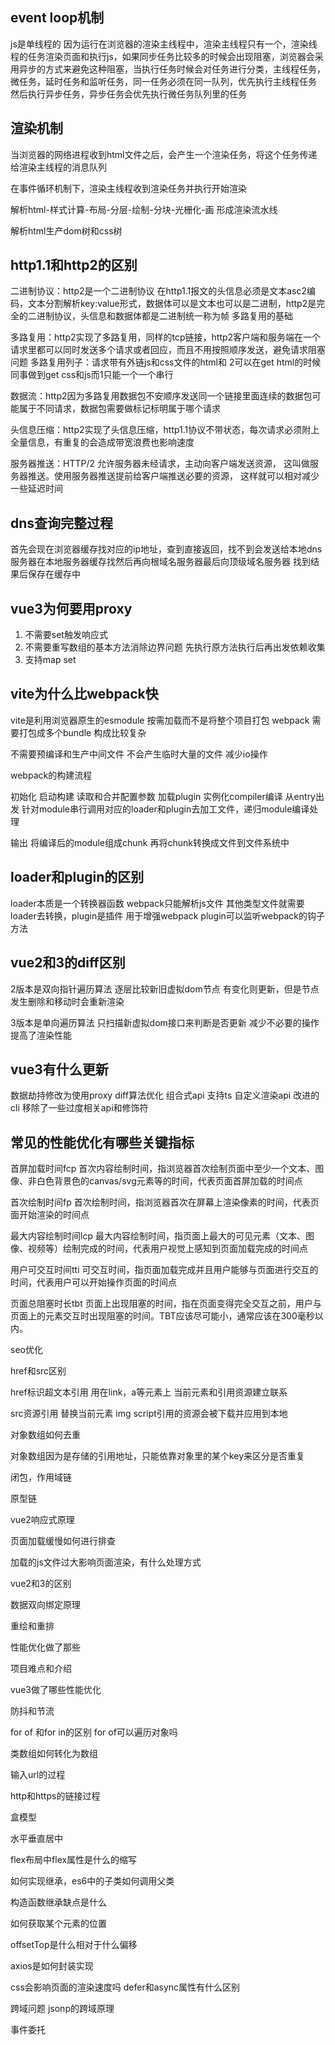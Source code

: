 ## event loop机制

js是单线程的 因为运行在浏览器的渲染主线程中，渲染主线程只有一个，渲染线程的任务渲染页面和执行js，如果同步任务比较多的时候会出现阻塞，浏览器会采用异步的方式来避免这种阻塞，当执行任务时候会对任务进行分类，主线程任务，微任务，延时任务和监听任务，同一任务必须在同一队列，优先执行主线程任务 然后执行异步任务，异步任务会优先执行微任务队列里的任务

## 渲染机制

当浏览器的网络进程收到html文件之后，会产生一个渲染任务，将这个任务传递给渲染主线程的消息队列

在事件循环机制下，渲染主线程收到渲染任务并执行开始渲染

解析html-样式计算-布局-分层-绘制-分块-光栅化-画 形成渲染流水线

解析html生产dom树和css树

## http1.1和http2的区别

二进制协议：http2是一个二进制协议 在http1.1报文的头信息必须是文本asc2编码，文本分割解析key:value形式，数据体可以是文本也可以是二进制，http2是完全的二进制协议，头信息和数据体都是二进制统一称为帧 多路复用的基础

多路复用：http2实现了多路复用，同样的tcp链接，http2客户端和服务端在一个请求里都可以同时发送多个请求或者回应，而且不用按照顺序发送，避免请求阻塞问题 多路复用列子：请求带有外链js和css文件的html和 2可以在get html的时候同事做到get css和js而1只能一个一个串行

数据流：http2因为多路复用数据包不安顺序发送同一个链接里面连续的数据包可能属于不同请求，数据包需要做标记标明属于哪个请求

头信息压缩：http2实现了头信息压缩，http1.1协议不带状态，每次请求必须附上全量信息，有重复的会造成带宽浪费也影响速度

服务器推送：HTTP/2 允许服务器未经请求，主动向客户端发送资源， 这叫做服务器推送。使用服务器推送提前给客户端推送必要的资源， 这样就可以相对减少一些延迟时间

## dns查询完整过程

首先会现在浏览器缓存找对应的ip地址，查到直接返回，找不到会发送给本地dns服务器在本地服务器缓存找然后再向根域名服务器最后向顶级域名服务器 找到结果后保存在缓存中

## vue3为何要用proxy

1. 不需要set触发响应式
2. 不需要重写数组的基本方法消除边界问题 先执行原方法执行后再出发依赖收集
3. 支持map set

## vite为什么比webpack快

vite是利用浏览器原生的esmodule 按需加载而不是将整个项目打包 webpack 需要打包成多个bundle 构成比较复杂

不需要预编译和生产中间文件 不会产生临时大量的文件 减少io操作

webpack的构建流程

初始化 启动构建 读取和合并配置参数 加载plugin 实例化compiler编译 从entry出发 针对module串行调用对应的loader和plugin去加工文件，递归module编译处理

输出 将编译后的module组成chunk 再将chunk转换成文件到文件系统中

## loader和plugin的区别

loader本质是一个转换器函数 webpack只能解析js文件 其他类型文件就需要loader去转换，plugin是插件 用于增强webpack plugin可以监听webpack的钩子方法

## vue2和3的diff区别

2版本是双向指针遍历算法 逐层比较新旧虚拟dom节点 有变化则更新，但是节点发生删除和移动时会重新渲染

3版本是单向遍历算法 只扫描新虚拟dom接口来判断是否更新 减少不必要的操作提高了渲染性能

## vue3有什么更新

数据劫持修改为使用proxy diff算法优化 组合式api 支持ts 自定义渲染api 改进的cli 移除了一些过度相关api和修饰符

## 常见的性能优化有哪些关键指标

首屏加载时间fcp 首次内容绘制时间，指浏览器首次绘制页面中至少一个文本、图像、非白色背景色的canvas/svg元素等的时间，代表页面首屏加载的时间点

首次绘制时间fp 首次绘制时间，指浏览器首次在屏幕上渲染像素的时间，代表页面开始渲染的时间点

最大内容绘制时间lcp 最大内容绘制时间，指页面上最大的可见元素（文本、图像、视频等）绘制完成的时间，代表用户视觉上感知到页面加载完成的时间点

用户可交互时间tti  可交互时间，指页面加载完成并且用户能够与页面进行交互的时间，代表用户可以开始操作页面的时间点

页面总阻塞时长tbt  页面上出现阻塞的时间，指在页面变得完全交互之前，用户与页面上的元素交互时出现阻塞的时间。TBT应该尽可能小，通常应该在300毫秒以内。

seo优化

href和src区别

href标识超文本引用 用在link，a等元素上 当前元素和引用资源建立联系

src资源引用 替换当前元素 img script引用的资源会被下载并应用到本地

对象数组如何去重

对象数组因为是存储的引用地址，只能依靠对象里的某个key来区分是否重复


闭包，作用域链


原型链


vue2响应式原理


页面加载缓慢如何进行排查

加载的js文件过大影响页面渲染，有什么处理方式

vue2和3的区别

数据双向绑定原理

重绘和重排

性能优化做了那些

项目难点和介绍

vue3做了哪些性能优化

防抖和节流

 for of 和for in的区别 for of可以遍历对象吗

类数组如何转化为数组

输入url的过程

http和https的链接过程

盒模型

水平垂直居中

flex布局中flex属性是什么的缩写

如何实现继承，es6中的子类如何调用父类

构造函数继承缺点是什么

如何获取某个元素的位置

offsetTop是什么相对于什么偏移

axios是如何封装实现

css会影响页面的渲染速度吗  defer和async属性有什么区别

跨域问题 jsonp的跨域原理

事件委托
